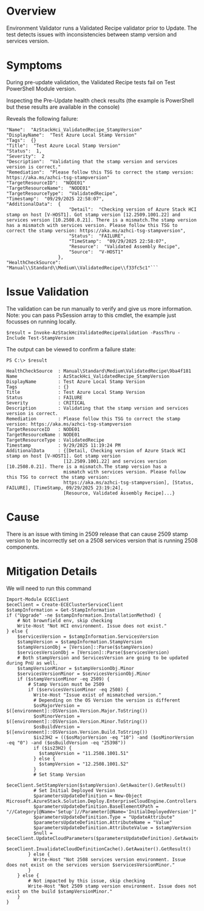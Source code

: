 # Overview

Environment Validator runs a Validated Recipe validator prior to Update. The test detects issues with inconsistencies between stamp version and services version.

# Symptoms

During pre-update validation, the Validated Recipe tests fail on Test PowerShell Module version.

Inspecting the Pre-Update health check results (the example is PowerShell but these results are available in the console)

Reveals the following failure:

```
"Name":  "AzStackHci_ValidatedRecipe_StampVersion"
"DisplayName":  "Test Azure Local Stamp Version"
"Tags":  {}
"Title":  "Test Azure Local Stamp Version"
"Status":  1,
"Severity":  2
"Description":  "Validating that the stamp version and services version is correct."
"Remediation":  "Please follow this TSG to correct the stamp version: https://aka.ms/azhci-tsg-stampversion"
"TargetResourceID":  "NODE01"
"TargetResourceName":  "NODE01"
"TargetResourceType":  "ValidatedRecipe",
"Timestamp":  "09/29/2025 22:58:07",
"AdditionalData":  {
                       "Detail":  "Checking version of Azure Stack HCI stamp on host [V-HOST1]. Got stamp version [12.2509.1001.22] and services version [10.2508.0.21]. There is a mismatch.The stamp version has a mismatch with services version. Please follow this TSG to correct the stamp version: https://aka.ms/azhci-tsg-stampversion",
                       "Status":  "FAILURE",
                       "TimeStamp":  "09/29/2025 22:58:07",
                       "Resource":  "Validated Assembly Recipe",
                       "Source":  "V-HOST1"
                   },
"HealthCheckSource":  "Manual\\Standard\\Medium\\ValidatedRecipe\\f33fc5c1"```
```

# Issue Validation

The validation can be run manually to verify and give us more information. Note: you can pass PsSession array to this cmdlet, the example just focusses on running locally.

```
$result = Invoke-AzStackHciValidatedRecipeValidation -PassThru -Include Test-StampVersion
```

The output can be viewed to confirm a failure state:

```
PS C:\> $result

HealthCheckSource  : Manual\Standard\Medium\ValidatedRecipe\9ba4f181
Name               : AzStackHci_ValidatedRecipe_StampVersion
DisplayName        : Test Azure Local Stamp Version
Tags               : {}
Title              : Test Azure Local Stamp Version
Status             : FAILURE
Severity           : CRITICAL
Description        : Validating that the stamp version and services version is correct.
Remediation        : Please follow this TSG to correct the stamp version: https://aka.ms/azhci-tsg-stampversion
TargetResourceID   : NODE01
TargetResourceName : NODE01
TargetResourceType : ValidatedRecipe
Timestamp          : 9/29/2025 11:19:24 PM
AdditionalData     : {[Detail, Checking version of Azure Stack HCI stamp on host [V-HOST1]. Got stamp version
                     [12.2509.1001.22] and services version [10.2508.0.21]. There is a mismatch.The stamp version has a
                     mismatch with services version. Please follow this TSG to correct the stamp version:
                     https://aka.ms/azhci-tsg-stampversion], [Status, FAILURE], [TimeStamp, 09/29/2025 23:19:24],
                     [Resource, Validated Assembly Recipe]...}
```

# Cause

There is an issue with timing in 2509 release that can cause 2509 stamp version to be incorrectly set on a 2508 services version that is running 2508 components.

# Mitigation Details

We will need to run this command

```
Import-Module ECEClient
$eceClient = Create-ECEClusterServiceClient
$stampInformation = Get-StampInformation
if ("Upgrade" -ne $stampInformation.InstallationMethod) {
    # Not brownfield env, skip checking
    Write-Host "Not HCI environment. Issue does not exist."
} else {
    $servicesVersion = $stampInformation.ServicesVersion
    $stampVersion = $stampInformation.StampVersion
    $stampVersionObj = [Version]::Parse($stampVersion)
    $servicesVersionObj = [Version]::Parse($servicesVersion)
    # Both stampVersion and ServicesVersion are going to be updated during PnU as well.
    $stampVersionMinor = $stampVersionObj.Minor
    $servicesVersionMinor = $servicesVersionObj.Minor
    if ($stampVersionMinor -eq 2509) {
        # Stamp Version must be 2509
        if ($servicesVersionMinor -eq 2508) {
          Write-Host "Issue exist of mismatched version."
          # Depending on the OS Version the version is different
          $osMajorVersion = $([environment]::OSVersion.Version.Major.ToString())
          $osMinorVersion = $([environment]::OSVersion.Version.Minor.ToString())
          $osBuildVersion = $([environment]::OSVersion.Version.Build.ToString())
          $is23H2 = (($osMajorVersion -eq "10") -and ($osMinorVersion -eq "0") -and ($osBuildVersion -eq "25398"))
          if ($is23H2) {
            $stampVersion = "11.2508.1001.51"
          } else {
            $stampVersion = "12.2508.1001.52"
          }
          # Set Stamp Version
          $eceClient.SetStampVersion($stampVersion).GetAwaiter().GetResult()
          # Set Initial Deployed Version
          $parametersUpdateDefinition = New-Object Microsoft.AzureStack.Solution.Deploy.EnterpriseCloudEngine.Controllers.Models.CloudParametersUpdateDescription
          $parametersUpdateDefinition.BaseElementXPath = "//Category[@Name='Setup']//Parameter[@Name='InitialDeployedVersion']"
          $parametersUpdateDefinition.Type = "UpdateAttribute"
          $parametersUpdateDefinition.AttributeName = "Value"
          $parametersUpdateDefinition.AttributeValue = $stampVersion
          $null = $eceClient.UpdateCloudParameters($parametersUpdateDefinition).GetAwaiter().GetResult()
          $eceClient.InvalidateCloudDefinitionCache().GetAwaiter().GetResult()
        } else {
          Write-Host "Not 2508 services version environment. Issue does not exist on the services version $servicesVersionMinor."
        }
    } else {
        # Not impacted by this issue, skip checking
        Write-Host "Not 2509 stamp version environment. Issue does not exist on the build $stampVersionMinor."
    }
}
```
